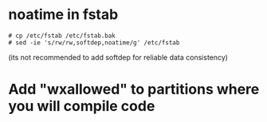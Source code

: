 # noatime in fstab
```shell
# cp /etc/fstab /etc/fstab.bak
# sed -ie 's/rw/rw,softdep,noatime/g' /etc/fstab
```

(its not recommended to add softdep for reliable data consistency)

# Add "wxallowed" to partitions where you will compile code
